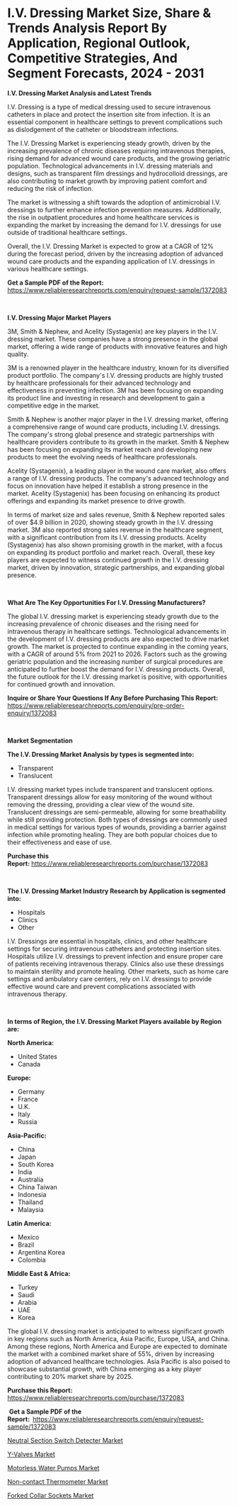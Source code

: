 <p><h1>I.V. Dressing Market Size, Share & Trends Analysis Report By Application, Regional Outlook, Competitive Strategies, And Segment Forecasts, 2024 - 2031</h1></p><p><strong>I.V. Dressing Market Analysis and Latest Trends</strong></p>
<p><p>I.V. Dressing is a type of medical dressing used to secure intravenous catheters in place and protect the insertion site from infection. It is an essential component in healthcare settings to prevent complications such as dislodgement of the catheter or bloodstream infections.</p><p>The I.V. Dressing Market is experiencing steady growth, driven by the increasing prevalence of chronic diseases requiring intravenous therapies, rising demand for advanced wound care products, and the growing geriatric population. Technological advancements in I.V. dressing materials and designs, such as transparent film dressings and hydrocolloid dressings, are also contributing to market growth by improving patient comfort and reducing the risk of infection.</p><p>The market is witnessing a shift towards the adoption of antimicrobial I.V. dressings to further enhance infection prevention measures. Additionally, the rise in outpatient procedures and home healthcare services is expanding the market by increasing the demand for I.V. dressings for use outside of traditional healthcare settings.</p><p>Overall, the I.V. Dressing Market is expected to grow at a CAGR of 12% during the forecast period, driven by the increasing adoption of advanced wound care products and the expanding application of I.V. dressings in various healthcare settings.</p></p>
<p><strong>Get a Sample PDF of the Report:&nbsp;</strong> <a href="https://www.reliableresearchreports.com/enquiry/request-sample/1372083">https://www.reliableresearchreports.com/enquiry/request-sample/1372083</a></p>
<p>&nbsp;</p>
<p><strong>I.V. Dressing Major Market Players</strong></p>
<p><p>3M, Smith & Nephew, and Acelity (Systagenix) are key players in the I.V. dressing market. These companies have a strong presence in the global market, offering a wide range of products with innovative features and high quality. </p><p>3M is a renowned player in the healthcare industry, known for its diversified product portfolio. The company's I.V. dressing products are highly trusted by healthcare professionals for their advanced technology and effectiveness in preventing infection. 3M has been focusing on expanding its product line and investing in research and development to gain a competitive edge in the market.</p><p>Smith & Nephew is another major player in the I.V. dressing market, offering a comprehensive range of wound care products, including I.V. dressings. The company's strong global presence and strategic partnerships with healthcare providers contribute to its growth in the market. Smith & Nephew has been focusing on expanding its market reach and developing new products to meet the evolving needs of healthcare professionals.</p><p>Acelity (Systagenix), a leading player in the wound care market, also offers a range of I.V. dressing products. The company's advanced technology and focus on innovation have helped it establish a strong presence in the market. Acelity (Systagenix) has been focusing on enhancing its product offerings and expanding its market presence to drive growth.</p><p>In terms of market size and sales revenue, Smith & Nephew reported sales of over $4.9 billion in 2020, showing steady growth in the I.V. dressing market. 3M also reported strong sales revenue in the healthcare segment, with a significant contribution from its I.V. dressing products. Acelity (Systagenix) has also shown promising growth in the market, with a focus on expanding its product portfolio and market reach. Overall, these key players are expected to witness continued growth in the I.V. dressing market, driven by innovation, strategic partnerships, and expanding global presence.</p></p>
<p>&nbsp;</p>
<p><strong>What Are The Key Opportunities For I.V. Dressing Manufacturers?</strong></p>
<p><p>The global I.V. dressing market is experiencing steady growth due to the increasing prevalence of chronic diseases and the rising need for intravenous therapy in healthcare settings. Technological advancements in the development of I.V. dressing products are also expected to drive market growth. The market is projected to continue expanding in the coming years, with a CAGR of around 5% from 2021 to 2026. Factors such as the growing geriatric population and the increasing number of surgical procedures are anticipated to further boost the demand for I.V. dressing products. Overall, the future outlook for the I.V. dressing market is positive, with opportunities for continued growth and innovation.</p></p>
<p><strong>Inquire or Share Your Questions If Any Before Purchasing This Report:</strong> <a href="https://www.reliableresearchreports.com/enquiry/pre-order-enquiry/1372083">https://www.reliableresearchreports.com/enquiry/pre-order-enquiry/1372083</a></p>
<p>&nbsp;</p>
<p><strong>Market Segmentation</strong></p>
<p><strong>The I.V. Dressing Market Analysis by types is segmented into:</strong></p>
<p><ul><li>Transparent</li><li>Translucent</li></ul></p>
<p><p>I.V. dressing market types include transparent and translucent options. Transparent dressings allow for easy monitoring of the wound without removing the dressing, providing a clear view of the wound site. Translucent dressings are semi-permeable, allowing for some breathability while still providing protection. Both types of dressings are commonly used in medical settings for various types of wounds, providing a barrier against infection while promoting healing. They are both popular choices due to their effectiveness and ease of use.</p></p>
<p><strong>Purchase this Report:&nbsp;</strong><a href="https://www.reliableresearchreports.com/purchase/1372083">https://www.reliableresearchreports.com/purchase/1372083</a></p>
<p>&nbsp;</p>
<p><strong>The I.V. Dressing Market Industry Research by Application is segmented into:</strong></p>
<p><ul><li>Hospitals</li><li>Clinics</li><li>Other</li></ul></p>
<p><p>I.V. Dressings are essential in hospitals, clinics, and other healthcare settings for securing intravenous catheters and protecting insertion sites. Hospitals utilize I.V. dressings to prevent infection and ensure proper care of patients receiving intravenous therapy. Clinics also use these dressings to maintain sterility and promote healing. Other markets, such as home care settings and ambulatory care centers, rely on I.V. dressings to provide effective wound care and prevent complications associated with intravenous therapy.</p></p>
<p>&nbsp;</p>
<p><strong>In terms of Region, the I.V. Dressing Market Players available by Region are:</strong></p>
<p>
    <p> <strong> North America: </strong>
        <ul>
            <li>United States</li>
            <li>Canada</li>
        </ul>
        </p> 
    <p> <strong> Europe: </strong>
        <ul>
            <li>Germany</li>
            <li>France</li>
            <li>U.K.</li>
            <li>Italy</li>
            <li>Russia</li>
        </ul>
        </p> 
    <p> <strong> Asia-Pacific: </strong>
        <ul>
            <li>China</li>
            <li>Japan</li>
            <li>South Korea</li>
            <li>India</li>
            <li>Australia</li>
            <li>China Taiwan</li>
            <li>Indonesia</li>
            <li>Thailand</li>
            <li>Malaysia</li>
        </ul>
        </p> 
    <p> <strong> Latin America: </strong>
        <ul>
            <li>Mexico</li>
            <li>Brazil</li>
            <li>Argentina Korea</li>
            <li>Colombia</li>
        </ul>
        </p> 
    <p> <strong> Middle East & Africa: </strong>
        <ul>
            <li>Turkey</li>
            <li>Saudi</li>
            <li>Arabia</li>
            <li>UAE</li>
            <li>Korea</li>
        </ul>
    </p>
    </p>
<p><p>The global I.V. dressing market is anticipated to witness significant growth in key regions such as North America, Asia Pacific, Europe, USA, and China. Among these regions, North America and Europe are expected to dominate the market with a combined market share of 55%, driven by increasing adoption of advanced healthcare technologies. Asia Pacific is also poised to showcase substantial growth, with China emerging as a key player contributing to 20% market share by 2025.</p></p>
<p><strong>Purchase this Report: </strong><a href="https://www.reliableresearchreports.com/purchase/1372083">https://www.reliableresearchreports.com/purchase/1372083</a></p>
<p>&nbsp;<strong>Get a Sample PDF of the Report:&nbsp;&nbsp;</strong><a href="https://www.reliableresearchreports.com/enquiry/request-sample/1372083">https://www.reliableresearchreports.com/enquiry/request-sample/1372083</a></p>
<p><strong></strong></p>
<p><p><a href="https://medium.com/p/114882350571/edit">Neutral Section Switch Detecter Market</a></p><p><a href="https://medium.com/p/74ceb689f9b9/edit">Y-Valves Market</a></p><p><a href="https://medium.com/@suepaterson547/motorless-water-pumps-market-analysis-its-cagr-market-segmentation-and-global-industry-overview-b0f27f941902">Motorless Water Pumps Market</a></p><p><a href="https://medium.com/p/7cf17046f91e/edit">Non-contact Thermometer Market</a></p><p><a href="https://medium.com/p/5c4bd16fab60/edit">Forked Collar Sockets Market</a></p></p>